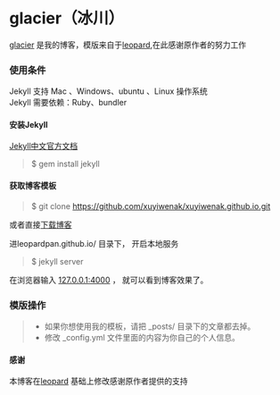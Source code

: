 # glacier（冰川）

[glacier](http://xuyiwenak.github.io) 是我的博客，模版来自于[leopard](http://baixin.io/),在此感谢原作者的努力工作

### 使用条件

Jekyll 支持 Mac 、Windows、ubuntu 、Linux 操作系统                     
Jekyll 需要依赖：Ruby、bundler


#### 安装Jekyll

[Jekyll中文官方文档](http://jekyll.bootcss.com/)

> $ gem install jekyll

#### 获取博客模板

> $ git clone https://github.com/xuyiwenak/xuyiwenak.github.io.git

或者直接[下载博客](https://codeload.github.com/xuyiwenak/xuyiwenak.github.io/zip/master)   

进leopardpan.github.io/ 目录下， 开启本地服务 

> $ jekyll server

在浏览器输入 [127.0.0.1:4000](127.0.0.1:4000) ， 就可以看到博客效果了。


### 模版操作

>* 如果你想使用我的模板，请把 _posts/ 目录下的文章都去掉。
>* 修改 _config.yml 文件里面的内容为你自己的个人信息。

#### 感谢   

本博客在[leopard](http://baixin.io/) 基础上修改感谢原作者提供的支持
